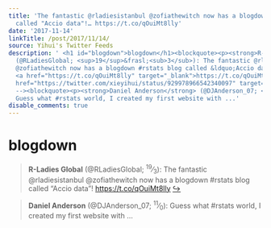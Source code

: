 ```yaml
---
title: 'The fantastic @rladiesistanbul @zofiathewitch now has a blogdown #rstats blog
  called "Accio data"!… https://t.co/qOuiMt8lly'
date: '2017-11-14'
linkTitle: /post/2017/11/14/
source: Yihui's Twitter Feeds
description: ' <h1 id="blogdown">blogdown</h1><blockquote><p><strong>R-Ladies Global</strong>
  (@RLadiesGlobal; <sup>19</sup>&frasl;<sub>3</sub>): The fantastic @rladiesistanbul
  @zofiathewitch now has a blogdown #rstats blog called &ldquo;Accio data&rdquo;!
  <a href="https://t.co/qOuiMt8lly" target="_blank">https://t.co/qOuiMt8lly</a> <a
  href="https://twitter.com/xieyihui/status/929978966542340097" target="_blank">&#8618;</a></p></blockquote><!--
  --><blockquote><p><strong>Daniel Anderson</strong> (@DJAnderson_07; <sup>11</sup>&frasl;<sub>0</sub>):
  Guess what #rstats world, I created my first website with ...'
disable_comments: true
---
```

 <h1 id="blogdown">blogdown</h1><blockquote><p><strong>R-Ladies Global</strong> (@RLadiesGlobal; <sup>19</sup>&frasl;<sub>3</sub>): The fantastic @rladiesistanbul @zofiathewitch now has a blogdown #rstats blog called &ldquo;Accio data&rdquo;! <a href="https://t.co/qOuiMt8lly" target="_blank">https://t.co/qOuiMt8lly</a> <a href="https://twitter.com/xieyihui/status/929978966542340097" target="_blank">&#8618;</a></p></blockquote><!-- --><blockquote><p><strong>Daniel Anderson</strong> (@DJAnderson_07; <sup>11</sup>&frasl;<sub>0</sub>): Guess what #rstats world, I created my first website with ...